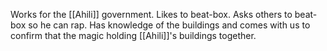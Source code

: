 Works for the [[Ahili]] government. Likes to beat-box. Asks others to beat-box so he can rap. Has knowledge of the buildings and comes with us to confirm that the magic holding [[Ahili]]'s buildings together.